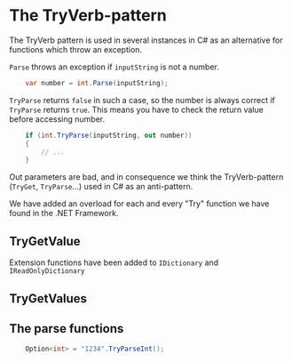 # The TryVerb-pattern

The TryVerb pattern is used in several instances in C# as an alternative for functions which throw an exception. 


`Parse` throws an exception if `inputString` is not a number.

```cs
    var number = int.Parse(inputString);
```   

`TryParse` returns `false` in such a case, so the number is always correct if `TryParse` returns `true`. This means you have to check the return value before accessing number.

	
```cs
    if (int.TryParse(inputString, out number)) 
	{
	    // ...
	}

```   

Out parameters are bad, and in consequence we think the TryVerb-pattern (`TryGet`, `TryParse`...) used in C# as an anti-pattern.


We have added an overload for each and every "Try" function we have found in the .NET Framework.


## TryGetValue

Extension functions have been added to `IDictionary` and `IReadOnlyDictionary`

## TryGetValues



## The parse functions

```cs
    Option<int> = "1234".TryParseInt();

```   

